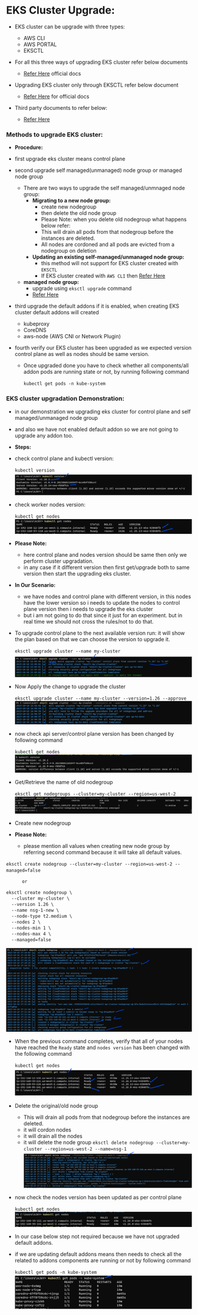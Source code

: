 # EKS Cluster Upgrade:

* EKS cluster can be upgrade with three types:
  * AWS CLI
  * AWS PORTAL
  * EKSCTL 
* For all this three ways of upgrading EKS cluster refer below documents
  * [Refer Here](https://docs.aws.amazon.com/eks/latest/userguide/update-cluster.html#w665aac14c15b5c17)  official docs

* Upgrading EKS cluster only through EKSCTL refer below document
  * [Refer Here](https://eksctl.io/usage/cluster-upgrade/)  for official docs

* Third party documents to refer below:
  * [Refer Here](https://ngoyal16.medium.com/upgrade-eks-1-16-cluster-to-eks-1-17-using-eksctl-ef6f16b0af07)


### Methods to upgrade EKS cluster:

* **Procedure:**
* first upgrade eks cluster means control plane
* second upgrade self managed(unmanaged) node group or managed node group
  * There are two ways to upgrade the self managed/unmnaged node group:
    * **Migrating to a new node group:**
      * create new nodegroup 
      * then delete the old node group
      * Please Note: when you delete old nodegroup what happens below refer:
      * This will drain all pods from that nodegroup before the instances are deleted.
      * All nodes are cordoned and all pods are evicted from a nodegroup on deletion
    * **Updating an existing self-managed/unmanaged node group:**
      * this method will not support for EKS cluster created with `EKSCTL`
      * If EKS cluster created with `AWS CLI` then [Refer Here](https://docs.aws.amazon.com/eks/latest/userguide/update-stack.html)
  * **managed node group:**
     * upgrade using `eksctl upgrade` command
     * [Refer Here](https://docs.aws.amazon.com/eks/latest/userguide/update-managed-node-group.html)  

* third upgrade the default addons if it is enabled, when creating EKS cluster default addons will created 
  * kubeproxy
  * CoreDNS
  * aws-node (AWS CNI or Network Plugin)
* fourth verify our EKS cluster has been upgraded as we expected version control plane as well as nodes should be same version.
  * Once upgraded done you have to check whether all components/all addon pods are running state or not, by running following command

    `kubectl get pods -n kube-system`

### EKS cluster upgradation Demonstration:
* in our demonstration we upgrading eks cluster for control plane and self managed/unmanaged node group
* and also we have not enabled default addon so we are not going to upgrade any addon too.

* **Steps:**
* check control plane and kubectl version:
  
  `kubectl version`
![Preview](./Images/k8s26.png)

* check worker nodes version:

  `kubectl get nodes`
![Preview](./Images/k8s27.png)

* **Please Note:**
  * here control plane and nodes version should be same then only we perform cluster upgradation.
  * in any case if it different version then first get/upgrade both to same version then start the upgrading eks cluster.

* **In Our Scenario:**
   * we have nodes and control plane with different version, in this nodes have the lower version so i needs to update the nodes to control plane version then i needs to upgrade the eks cluster
   * but i am not going to do that since it just for an experiment. but in real time we should not cross the rules/not to do that.

* To upgrade control plane to the next available version run: it will show the plan based on that we can choose the version to upgrade it.

   `eksctl upgrade cluster --name my-cluster`
![Preview](./Images/k8s28.png)

* Now Apply the change to upgrade the cluster

  `eksctl upgrade cluster --name my-cluster --version=1.26 --approve`
![Preview](./Images/k8s29.png)

* now check api server/control plane version has been changed by following command

   `kubectl get nodes`
![Preview](./Images/k8s32.png)   

* Get/Retrieve the name of old nodegroup

  `eksctl get nodegroups --cluster=my-cluster --region=us-west-2`
![Preview](./Images/k8s30.png)

* Create new nodegroup
 * **Please Note:**
   * please mention all values when creating new node group by referring second command because it will take all default values.

  `eksctl create nodegroup --cluster=my-cluster --region=us-west-2 --managed=false`

          or

```
eksctl create nodegroup \
  --cluster my-cluster \
  --version 1.26 \
  --name nsg-1-new \
  --node-type t2.medium \
  --nodes 2 \
  --nodes-min 1 \
  --nodes-max 4 \
  --managed=false
```          
![Preview](./Images/k8s33.png)

* When the previous command completes, verify that all of your nodes have reached the `Ready` state and `nodes version` has been changed with the following command

   `kubectl get nodes`
![Preview](./Images/k8s34.png)


* Delete the original/old node group 
  * This will drain all pods from that nodegroup before the instances are deleted.
  * it will cordon nodes
  * it will drain all the nodes
  * it will delete the node group 
`eksctl delete nodegroup --cluster=my-cluster --region=us-west-2 --name=nsg-1`
![Preview](./Images/k8s35.png)

* now check the nodes version has been updated as per control plane 

   `kubectl get nodes`
![Preview](./Images/k8s36.png)

* In our case below step not required because we have not upgraded default addons.


* if we are updating default addons means then needs to check all the related to addons components are running or not by following command

   `kubectl get pods -n kube-system`
![Preview](./Images/k8s37.png)

